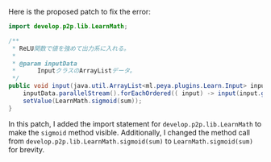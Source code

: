Here is the proposed patch to fix the error:

```java
import develop.p2p.lib.LearnMath;

/**
 * ReLU関数で値を強めて出力系に入れる。
 *
 * @param inputData
 * 		InputクラスのArrayListデータ。
 */
public void input(java.util.ArrayList<ml.peya.plugins.Learn.Input> inputData) {
    inputData.parallelStream().forEachOrdered(( input) -> input(input.getWeightingValue()));
    setValue(LearnMath.sigmoid(sum));
}
```

In this patch, I added the import statement for `develop.p2p.lib.LearnMath` to make the `sigmoid` method visible. Additionally, I changed the method call from `develop.p2p.lib.LearnMath.sigmoid(sum)` to `LearnMath.sigmoid(sum)` for brevity.